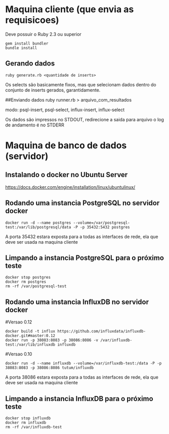 # Maquina cliente (que envia as requisicoes)

Deve possuir o Ruby 2.3 ou superior

    gem install bundler
    bundle install

## Gerando dados
    ruby generate.rb <quantidade de inserts>

Os selects são basicamente fixos, mas que selecionam dados dentro do conjunto de inserts gerados, garantidamente.

##Enviando dados
    ruby runner.rb <modo> <host> <porta> > arquivo_com_resultados

modo: psql-insert, psql-select, influx-insert, influx-select

Os dados são impressos no STDOUT, redirecione a saida para arquivo
o log de andamento é no STDERR

# Maquina de banco de dados (servidor)

## Instalando o docker no Ubuntu Server

https://docs.docker.com/engine/installation/linux/ubuntulinux/

## Rodando uma instancia PostgreSQL no servidor docker

    docker run -d --name postgres --volume=/var/postgresql-test:/var/lib/postgresql/data -P -p 35432:5432 postgres

A porta 35432 estara exposta para a todas as interfaces de rede, ela que deve ser usada na maquina cliente

## Limpando a instancia PostgreSQL para o próximo teste

    docker stop postgres
    docker rm postgres
    rm -rf /var/postgresql-test

## Rodando uma instancia InfluxDB no servidor docker

#Versao 0.12

    docker build -t influx https://github.com/influxdata/influxdb-docker.git#master:0.12
    docker run -p 38083:8083 -p 38086:8086 -v /var/influxdb-test:/var/lib/influxdb influxdb

#Versao 0.10
    
    docker run -d --name influxdb --volume=/var/influxdb-test:/data -P -p 38083:8083 -p 38086:8086 tutum/influxdb

A porta 38086 estara exposta para a todas as interfaces de rede, ela que deve ser usada na maquina cliente

## Limpando a instancia InfluxDB para o próximo teste

    docker stop influxdb
    docker rm influxdb
    rm -rf /var/influxdb-test